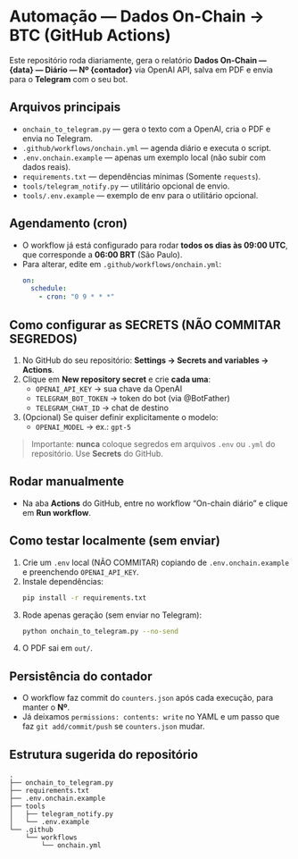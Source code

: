 
# Automação — Dados On-Chain → BTC (GitHub Actions)

Este repositório roda diariamente, gera o relatório **Dados On-Chain — {data} — Diário — Nº {contador}** via OpenAI API,
salva em PDF e envia para o **Telegram** com o seu bot.

## Arquivos principais
- `onchain_to_telegram.py` — gera o texto com a OpenAI, cria o PDF e envia no Telegram.
- `.github/workflows/onchain.yml` — agenda diário e executa o script.
- `.env.onchain.example` — apenas um exemplo local (não subir com dados reais).
- `requirements.txt` — dependências mínimas (Somente `requests`).
- `tools/telegram_notify.py` — utilitário opcional de envio.
- `tools/.env.example` — exemplo de env para o utilitário opcional.

## Agendamento (cron)
- O workflow já está configurado para rodar **todos os dias às 09:00 UTC**, que corresponde a **06:00 BRT** (São Paulo).
- Para alterar, edite em `.github/workflows/onchain.yml`:
  ```yaml
  on:
    schedule:
      - cron: "0 9 * * *"
  ```

## Como configurar as SECRETS (NÃO COMMITAR SEGREDOS)
1. No GitHub do seu repositório: **Settings → Secrets and variables → Actions**.
2. Clique em **New repository secret** e crie **cada uma**:
   - `OPENAI_API_KEY` → sua chave da OpenAI
   - `TELEGRAM_BOT_TOKEN` → token do bot (via @BotFather)
   - `TELEGRAM_CHAT_ID` → chat de destino
3. (Opcional) Se quiser definir explicitamente o modelo:
   - `OPENAI_MODEL` → ex.: `gpt-5`

> Importante: **nunca** coloque segredos em arquivos `.env` ou `.yml` do repositório. Use **Secrets** do GitHub.

## Rodar manualmente
- Na aba **Actions** do GitHub, entre no workflow “On-chain diário” e clique em **Run workflow**.

## Como testar localmente (sem enviar)
1. Crie um `.env` local (NÃO COMMITAR) copiando de `.env.onchain.example` e preenchendo `OPENAI_API_KEY`.
2. Instale dependências:
   ```bash
   pip install -r requirements.txt
   ```
3. Rode apenas geração (sem enviar no Telegram):
   ```bash
   python onchain_to_telegram.py --no-send
   ```
4. O PDF sai em `out/`.

## Persistência do contador
- O workflow faz commit do `counters.json` após cada execução, para manter o **Nº**.
- Já deixamos `permissions: contents: write` no YAML e um passo que faz `git add/commit/push` se `counters.json` mudar.

## Estrutura sugerida do repositório
```
.
├── onchain_to_telegram.py
├── requirements.txt
├── .env.onchain.example
├── tools
│   ├── telegram_notify.py
│   └── .env.example
└── .github
    └── workflows
        └── onchain.yml
```
